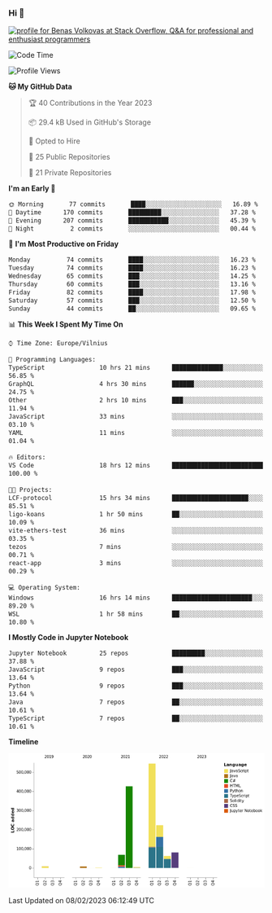 ### Hi 👋
<a href="https://stackoverflow.com/users/14954249/benas-volkovas"><img src="https://stackoverflow.com/users/flair/14954249.png?theme=dark" width="208" height="58" alt="profile for Benas Volkovas at Stack Overflow, Q&amp;A for professional and enthusiast programmers" title="profile for Benas Volkovas at Stack Overflow, Q&amp;A for professional and enthusiast programmers"></a>

<!--START_SECTION:waka-->
![Code Time](http://img.shields.io/badge/Code%20Time-1%2C247%20hrs%2042%20mins-blue)

![Profile Views](http://img.shields.io/badge/Profile%20Views-0-blue)

**🐱 My GitHub Data** 

> 🏆 40 Contributions in the Year 2023
 > 
> 📦 29.4 kB Used in GitHub's Storage 
 > 
> 💼 Opted to Hire
 > 
> 📜 25 Public Repositories 
 > 
> 🔑 21 Private Repositories  
 > 
**I'm an Early 🐤** 

```text
🌞 Morning       77 commits       ████░░░░░░░░░░░░░░░░░░░░░   16.89 % 
🌆 Daytime      170 commits       █████████░░░░░░░░░░░░░░░░   37.28 % 
🌃 Evening      207 commits       ███████████░░░░░░░░░░░░░░   45.39 % 
🌙 Night          2 commits       ░░░░░░░░░░░░░░░░░░░░░░░░░   00.44 % 

```
📅 **I'm Most Productive on Friday** 

```text
Monday          74 commits       ████░░░░░░░░░░░░░░░░░░░░░   16.23 % 
Tuesday         74 commits       ████░░░░░░░░░░░░░░░░░░░░░   16.23 % 
Wednesday       65 commits       ███░░░░░░░░░░░░░░░░░░░░░░   14.25 % 
Thursday        60 commits       ███░░░░░░░░░░░░░░░░░░░░░░   13.16 % 
Friday          82 commits       ████░░░░░░░░░░░░░░░░░░░░░   17.98 % 
Saturday        57 commits       ███░░░░░░░░░░░░░░░░░░░░░░   12.50 % 
Sunday          44 commits       ██░░░░░░░░░░░░░░░░░░░░░░░   09.65 % 

```


📊 **This Week I Spent My Time On** 

```text
⌚︎ Time Zone: Europe/Vilnius

💬 Programming Languages: 
TypeScript               10 hrs 21 mins      ██████████████░░░░░░░░░░░   56.85 % 
GraphQL                  4 hrs 30 mins       ██████░░░░░░░░░░░░░░░░░░░   24.75 % 
Other                    2 hrs 10 mins       ███░░░░░░░░░░░░░░░░░░░░░░   11.94 % 
JavaScript               33 mins             ░░░░░░░░░░░░░░░░░░░░░░░░░   03.10 % 
YAML                     11 mins             ░░░░░░░░░░░░░░░░░░░░░░░░░   01.04 % 

🔥 Editors: 
VS Code                  18 hrs 12 mins      █████████████████████████   100.00 % 

🐱‍💻 Projects: 
LCF-protocol             15 hrs 34 mins      █████████████████████░░░░   85.51 % 
ligo-koans               1 hr 50 mins        ██░░░░░░░░░░░░░░░░░░░░░░░   10.09 % 
vite-ethers-test         36 mins             ░░░░░░░░░░░░░░░░░░░░░░░░░   03.35 % 
tezos                    7 mins              ░░░░░░░░░░░░░░░░░░░░░░░░░   00.71 % 
react-app                3 mins              ░░░░░░░░░░░░░░░░░░░░░░░░░   00.29 % 

💻 Operating System: 
Windows                  16 hrs 14 mins      ██████████████████████░░░   89.20 % 
WSL                      1 hr 58 mins        ██░░░░░░░░░░░░░░░░░░░░░░░   10.80 % 

```

**I Mostly Code in Jupyter Notebook** 

```text
Jupyter Notebook         25 repos            █████████░░░░░░░░░░░░░░░░   37.88 % 
JavaScript               9 repos             ███░░░░░░░░░░░░░░░░░░░░░░   13.64 % 
Python                   9 repos             ███░░░░░░░░░░░░░░░░░░░░░░   13.64 % 
Java                     7 repos             ██░░░░░░░░░░░░░░░░░░░░░░░   10.61 % 
TypeScript               7 repos             ██░░░░░░░░░░░░░░░░░░░░░░░   10.61 % 

```


**Timeline**

![Chart not found](https://raw.githubusercontent.com/BenasVolkovas/BenasVolkovas/main/charts/bar_graph.png) 


 Last Updated on 08/02/2023 06:12:49 UTC
<!--END_SECTION:waka-->
